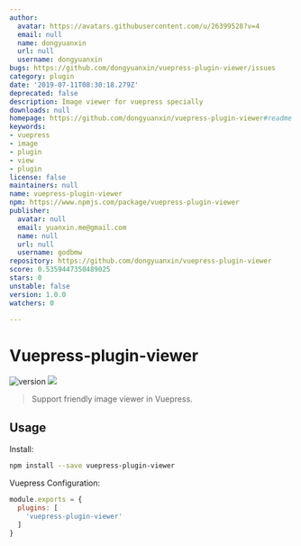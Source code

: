 ```yaml
---
author:
  avatar: https://avatars.githubusercontent.com/u/26399528?v=4
  email: null
  name: dongyuanxin
  url: null
  username: dongyuanxin
bugs: https://github.com/dongyuanxin/vuepress-plugin-viewer/issues
category: plugin
date: '2019-07-11T08:30:18.279Z'
deprecated: false
description: Image viewer for vuepress specially
downloads: null
homepage: https://github.com/dongyuanxin/vuepress-plugin-viewer#readme
keywords:
- vuepress
- image
- plugin
- view
- plugin
license: false
maintainers: null
name: vuepress-plugin-viewer
npm: https://www.npmjs.com/package/vuepress-plugin-viewer
publisher:
  avatar: null
  email: yuanxin.me@gmail.com
  name: null
  url: null
  username: godbmw
repository: https://github.com/dongyuanxin/vuepress-plugin-viewer
score: 0.5359447350489025
stars: 0
unstable: false
version: 1.0.0
watchers: 0

---
```


# Vuepress-plugin-viewer

![version](https://img.shields.io/github/release/dongyuanxin/vuepress-plugin-viewer.svg?style=flat-square)
![](https://img.shields.io/npm/dm/vuepress-plugin-viewer.svg?style=flat-square)

> Support friendly image viewer in Vuepress.

## Usage 

Install:

```sh
npm install --save vuepress-plugin-viewer
```

Vuepress Configuration:

```javascript
module.exports = {
  plugins: [
    'vuepress-plugin-viewer'
  ]
}
```